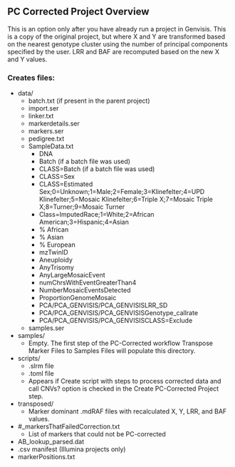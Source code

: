 ## PC Corrected Project Overview

This is an option only after you have already run a project in Genvisis. This is a copy of the original project, but where X and Y are transformed based on the nearest genotype cluster using the number of principal components specified by the user. LRR and BAF are recomputed based on the new X and Y values.

### Creates files:
* data/
  * batch.txt (if present in the parent project)
  * import.ser
  * linker.txt
  * markerdetails.ser
  * markers.ser
  * pedigree.txt
  * SampleData.txt
    * DNA
    * Batch (if a batch file was used)
    * CLASS=Batch (if a batch file was used)
    * CLASS=Sex
    * CLASS=Estimated Sex;0=Unknown;1=Male;2=Female;3=Klinefelter;4=UPD Klinefelter;5=Mosaic Klinefelter;6=Triple X;7=Mosaic Triple X;8=Turner;9=Mosaic Turner
    * Class=ImputedRace;1=White;2=African American;3=Hispanic;4=Asian
    * % African
    * % Asian
    * % European
    * mzTwinID
    * Aneuploidy
    * AnyTrisomy
    * AnyLargeMosaicEvent
    * numChrsWithEventGreaterThan4
    * NumberMosaicEventsDetected
    * ProportionGenomeMosaic
    * PCA/PCA_GENVISIS/PCA_GENVISISLRR_SD
    * PCA/PCA_GENVISIS/PCA_GENVISISGenotype_callrate
    * PCA/PCA_GENVISIS/PCA_GENVISISCLASS=Exclude
  * samples.ser
* samples/
    * Empty. The first step of the PC-Corrected workflow Transpose Marker Files to Samples Files will populate this directory.
* scripts/
    * .slrm file
  * .toml file
  * Appears if Create script with steps to process corrected data and call CNVs? option is checked in the Create PC-Corrected Project step.
* transposed/
    * Marker dominant .mdRAF files with recalculated X, Y, LRR, and BAF values.
* #_markersThatFailedCorrection.txt
    * List of markers that could not be PC-corrected
* AB_lookup_parsed.dat
* .csv manifest (Illumina projects only)
* markerPositions.txt
